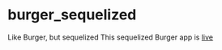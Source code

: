 # burger_sequelized
Like Burger, but sequelized
This sequelized Burger app is [live](url:https://sleepy-caverns-67493.herokuapp.com/)
